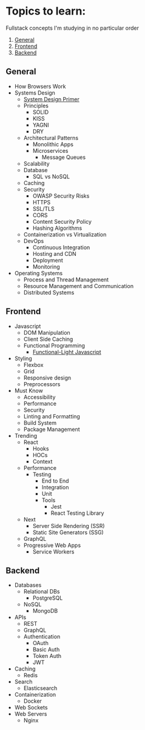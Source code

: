# Topics to learn:

Fullstack concepts I'm studying in no particular order

1. [General](#General)
2. [Frontend](#Frontend)
3. [Backend](#Backend)

## General

- How Browsers Work
- Systems Design
  - [System Design Primer](https://github.com/donnemartin/system-design-primer)
  - Principles
    - SOLID
    - KISS
    - YAGNI
    - DRY
  - Architectural Patterns
    - Monolithic Apps
    - Microservices
      - Message Queues
  - Scalability
  - Database
    - SQL vs NoSQL
  - Caching
  - Security
    - OWASP Security Risks
    - HTTPS
    - SSL/TLS
    - CORS
    - Content Security Policy
    - Hashing Algorithms
  - Containerization vs Virtualization
  - DevOps
    - Continuous Integration
    - Hosting and CDN
    - Deployment
    - Monitoring
- Operating Systems
  - Process and Thread Management
  - Resource Management and Communication
  - Distributed Systems

## Frontend
- Javascript
  - DOM Manipulation
  - Client Side Caching
  - Functional Programming
    - [Functional-Light Javascript](https://github.com/getify/Functional-Light-JS)
- Styling
  - Flexbox
  - Grid
  - Responsive design
  - Preprocessors
- Must Know
  - Accessibility
  - Performance
  - Security
  - Linting and Formatting
  - Build System
  - Package Management
- Trending
  - React
    - Hooks
    - HOCs
    - Context
  - Performance
    - Testing
      - End to End
      - Integration
      - Unit
      - Tools
        - Jest
        - React Testing Library
  - Next
    - Server Side Rendering (SSR)
    - Static Site Generators (SSG)
  - GraphQL
  - Progressive Web Apps
    - Service Workers

## Backend

- Databases
  - Relational DBs
    - PostgreSQL
  - NoSQL
    - MongoDB
- APIs
  - REST
  - GraphQL
  - Authentication
    - OAuth
    - Basic Auth
    - Token Auth
    - JWT
- Caching
  - Redis
- Search
  - Elasticsearch
- Containerization
  - Docker
- Web Sockets
- Web Servers
  - Nginx

